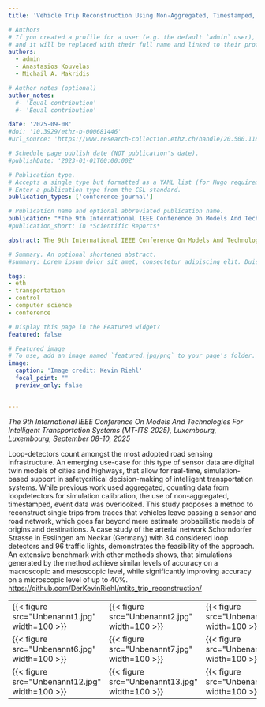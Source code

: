 ```yaml
---
title: 'Vehicle Trip Reconstruction Using Non-Aggregated, Timestamped, Loop-Detector Event Data'

# Authors
# If you created a profile for a user (e.g. the default `admin` user), write the username (folder name) here
# and it will be replaced with their full name and linked to their profile.
authors:
  - admin
  - Anastasios Kouvelas
  - Michail A. Makridis

# Author notes (optional)
author_notes:
  #- 'Equal contribution'
  #- 'Equal contribution'

date: '2025-09-08'
#doi: '10.3929/ethz-b-000681446'
#url_source: 'https://www.research-collection.ethz.ch/handle/20.500.11850/681446'

# Schedule page publish date (NOT publication's date).
#publishDate: '2023-01-01T00:00:00Z'

# Publication type.
# Accepts a single type but formatted as a YAML list (for Hugo requirements).
# Enter a publication type from the CSL standard.
publication_types: ['conference-journal']

# Publication name and optional abbreviated publication name.
publication: "*The 9th International IEEE Conference On Models And Technologies For Intelligent Transportation Systems (MT-ITS 2025), Luxembourg, Luxembourg, September 08-10, 2025*"
#publication_short: In *Scientific Reports*

abstract: The 9th International IEEE Conference On Models And Technologies For Intelligent Transportation Systems (MT-ITS 2025), Luxembourg, Luxembourg, September 08-10, 2025

# Summary. An optional shortened abstract.
#summary: Lorem ipsum dolor sit amet, consectetur adipiscing elit. Duis posuere tellus ac convallis placerat. Proin tincidunt magna sed ex sollicitudin condimentum.

tags: 
- eth
- transportation
- control
- computer science
- conference

# Display this page in the Featured widget?
featured: false

# Featured image
# To use, add an image named `featured.jpg/png` to your page's folder. 
image:
  caption: 'Image credit: Kevin Riehl'
  focal_point: ""
  preview_only: false


---
```

*The 9th International IEEE Conference On Models And Technologies For Intelligent Transportation Systems (MT-ITS 2025), Luxembourg, Luxembourg, September 08-10, 2025*

Loop-detectors count amongst the most adopted road sensing infrastructure. An emerging use-case for this type of sensor data are digital twin models of cities and highways, that allow for real-time, simulation-based support in safetycritical decision-making of intelligent transportation systems. While previous work used aggregated, counting data from loopdetectors for simulation calibration, the use of non-aggregated, timestamped, event data was overlooked. This study proposes a method to reconstruct single trips from traces that vehicles leave passing a sensor and road network, which goes far beyond mere estimate probabilistic models of origins and destinations. A case study of the arterial network Schorndorfer Strasse in Esslingen am Neckar (Germany) with 34 considered loop detectors and 96 traffic lights, demonstrates the feasibility of the approach. An extensive benchmark with other methods shows, that simulations generated by the method achieve similar levels of accuracy on a macroscopic and mesoscopic level, while significantly improving accuracy on a microscopic level of up to 40%. https://github.com/DerKevinRiehl/mtits_trip_reconstruction/

<table>
  <tr>
    <td>{{< figure src="Unbenannt1.jpg" width=100 >}}</td>
    <td>{{< figure src="Unbenannt2.jpg" width=100 >}}</td>
    <td>{{< figure src="Unbenannt3.jpg" width=100 >}}</td>
    <td>{{< figure src="Unbenannt4.jpg" width=100 >}}</td>
    <td>{{< figure src="Unbenannt5.jpg" width=100 >}}</td>
  </tr>
  <tr>
    <td>{{< figure src="Unbenannt6.jpg" width=100 >}}</td>
    <td>{{< figure src="Unbenannt7.jpg" width=100 >}}</td>
    <td>{{< figure src="Unbenannt8.jpg" width=100 >}}</td>
    <td>{{< figure src="Unbenannt9.jpg" width=100 >}}</td>
    <td>{{< figure src="Unbenannt10.jpg" width=100 >}}</td>
    <td>{{< figure src="Unbenannt11.jpg" width=100 >}}</td>
  </tr>
    
  <tr>
    <td>{{< figure src="Unbenannt12.jpg" width=100 >}}</td>
    <td>{{< figure src="Unbenannt13.jpg" width=100 >}}</td>
    <td>{{< figure src="Unbenannt14.jpg" width=100 >}}</td>
    <td>{{< figure src="Unbenannt15.jpg" width=100 >}}</td>
    <td>{{< figure src="Unbenannt16.jpg" width=100 >}}</td>
    <td>{{< figure src="Unbenannt17.jpg" width=100 >}}</td>
  </tr>
</table>

